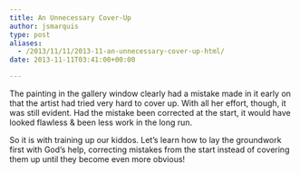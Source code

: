 ```yaml
---
title: An Unnecessary Cover-Up
author: jsmarquis
type: post
aliases:
  - /2013/11/11/2013-11-an-unnecessary-cover-up-html/
date: 2013-11-11T03:41:00+00:00

---
```

The painting in the gallery window clearly had a mistake made in it early on that the artist had tried very hard to cover up. With all her effort, though, it was still evident. Had the mistake been corrected at the start, it would have looked flawless & been less work in the long run.

So it is with training up our kiddos. Let&#8217;s learn how to lay the groundwork first with God&#8217;s help, correcting mistakes from the start instead of covering them up until they become even more obvious!